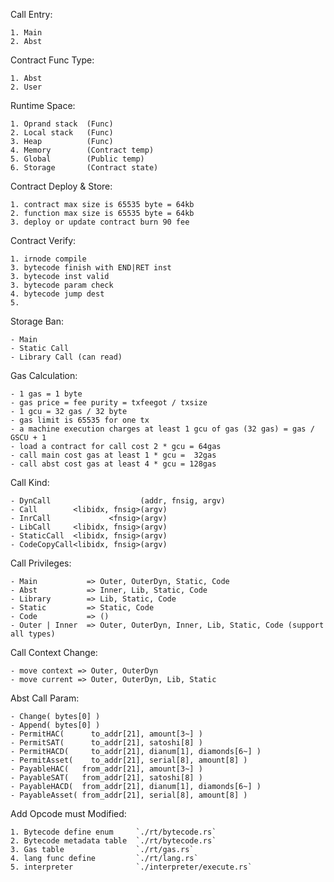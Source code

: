

Call Entry:

    1. Main
    2. Abst

   
Contract Func Type:

    1. Abst
    2. User


Runtime Space:

    1. Oprand stack  (Func)
    2. Local stack   (Func)
    3. Heap          (Func)
    4. Memory        (Contract temp)
    5. Global        (Public temp)
    6. Storage       (Contract state)


Contract Deploy & Store:

    1. contract max size is 65535 byte = 64kb
    2. function max size is 65535 byte = 64kb
    3. deploy or update contract burn 90 fee


Contract Verify:

    1. irnode compile
    3. bytecode finish with END|RET inst
    3. bytecode inst valid
    3. bytecode param check
    4. bytecode jump dest
    5. 


Storage Ban:

    - Main
    - Static Call
    - Library Call (can read)



Gas Calculation:

    - 1 gas = 1 byte
    - gas price = fee purity = txfeegot / txsize
    - 1 gcu = 32 gas / 32 byte
    - gas limit is 65535 for one tx
    - a machine execution charges at least 1 gcu of gas (32 gas) = gas / GSCU + 1
    - load a contract for call cost 2 * gcu = 64gas
    - call main cost gas at least 1 * gcu =  32gas
    - call abst cost gas at least 4 * gcu = 128gas


Call Kind:

    - DynCall                    (addr, fnsig, argv)
    - Call        <libidx, fnsig>(argv)
    - InrCall             <fnsig>(argv)
    - LibCall     <libidx, fnsig>(argv)
    - StaticCall  <libidx, fnsig>(argv)
    - CodeCopyCall<libidx, fnsig>(argv)


Call Privileges:

    - Main           => Outer, OuterDyn, Static, Code
    - Abst           => Inner, Lib, Static, Code
    - Library        => Lib, Static, Code
    - Static         => Static, Code
    - Code           => ()
    - Outer | Inner  => Outer, OuterDyn, Inner, Lib, Static, Code (support all types)


Call Context Change:

    - move context => Outer, OuterDyn
    - move current => Outer, OuterDyn, Lib, Static


Abst Call Param:

    - Change( bytes[0] )
    - Append( bytes[0] )
    - PermitHAC(      to_addr[21], amount[3~] )
    - PermitSAT(      to_addr[21], satoshi[8] )
    - PermitHACD(     to_addr[21], dianum[1], diamonds[6~] )
    - PermitAsset(    to_addr[21], serial[8], amount[8] )
    - PayableHAC(   from_addr[21], amount[3~] )
    - PayableSAT(   from_addr[21], satoshi[8] )
    - PayableHACD(  from_addr[21], dianum[1], diamonds[6~] )
    - PayableAsset( from_addr[21], serial[8], amount[8] )


Add Opcode must Modified:

    1. Bytecode define enum     `./rt/bytecode.rs`
    2. Bytecode metadata table  `./rt/bytecode.rs`
    3. Gas table                `./rt/gas.rs`
    4. lang func define         `./rt/lang.rs`
    5. interpreter              `./interpreter/execute.rs`



